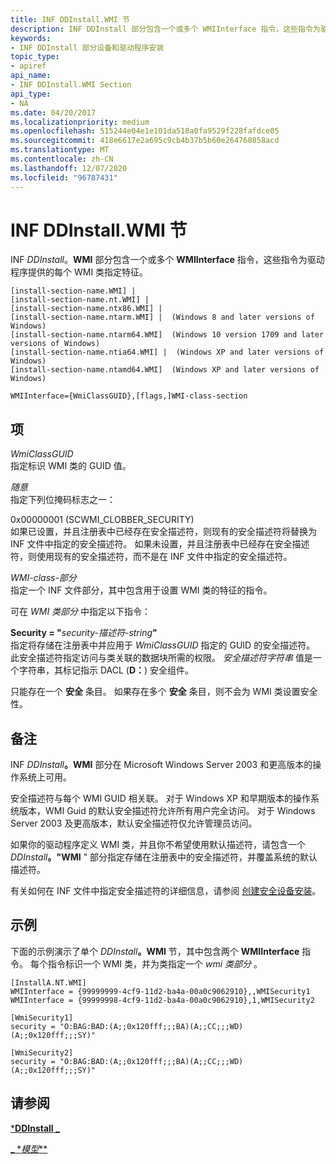 ```yaml
---
title: INF DDInstall.WMI 节
description: INF DDInstall 部分包含一个或多个 WMIInterface 指令，这些指令为驱动程序提供的每个 WMI 类指定特征。
keywords:
- INF DDInstall 部分设备和驱动程序安装
topic_type:
- apiref
api_name:
- INF DDInstall.WMI Section
api_type:
- NA
ms.date: 04/20/2017
ms.localizationpriority: medium
ms.openlocfilehash: 515244e04e1e101da518a0fa9529f228fafdce05
ms.sourcegitcommit: 418e6617e2a695c9cb4b37b5b60e264760858acd
ms.translationtype: MT
ms.contentlocale: zh-CN
ms.lasthandoff: 12/07/2020
ms.locfileid: "96787431"
---
```

# <a name="inf-ddinstallwmi-section"></a>INF DDInstall.WMI 节


INF *DDInstall*。**WMI** 部分包含一个或多个 **WMIInterface** 指令，这些指令为驱动程序提供的每个 WMI 类指定特征。

```inf
[install-section-name.WMI] |
[install-section-name.nt.WMI] | 
[install-section-name.ntx86.WMI] |
[install-section-name.ntarm.WMI] |  (Windows 8 and later versions of Windows)
[install-section-name.ntarm64.WMI]  (Windows 10 version 1709 and later versions of Windows)
[install-section-name.ntia64.WMI] |  (Windows XP and later versions of Windows)
[install-section-name.ntamd64.WMI]  (Windows XP and later versions of Windows)
 
WMIInterface={WmiClassGUID},[flags,]WMI-class-section
```

## <a name="entries"></a>项


<a href="" id="wmiclassguid"></a>*WmiClassGUID*  
指定标识 WMI 类的 GUID 值。

<a href="" id="flags"></a>*随意*  
指定下列位掩码标志之一：

<a href="" id="0x00000001--scwmi-clobber-security-"></a>0x00000001 (SCWMI_CLOBBER_SECURITY)   
如果已设置，并且注册表中已经存在安全描述符，则现有的安全描述符将替换为 INF 文件中指定的安全描述符。 如果未设置，并且注册表中已经存在安全描述符，则使用现有的安全描述符，而不是在 INF 文件中指定的安全描述符。

<a href="" id="wmi-class-section"></a>*WMI-class-部分*  
指定一个 INF 文件部分，其中包含用于设置 WMI 类的特征的指令。

可在 *WMI 类部分* 中指定以下指令：

<a href="" id="security--security-descriptor-string-"></a>**Security = "**<em>security-描述符-string</em>**"**  
指定将存储在注册表中并应用于 *WmiClassGUID* 指定的 GUID 的安全描述符。 此安全描述符指定访问与类关联的数据块所需的权限。 *安全描述符字符串* 值是一个字符串，其标记指示 DACL (**D：**) 安全组件。

只能存在一个 **安全** 条目。 如果存在多个 **安全** 条目，则不会为 WMI 类设置安全性。

<a name="remarks"></a>备注
-------

INF <em>DDInstall</em>**。WMI** 部分在 Microsoft Windows Server 2003 和更高版本的操作系统上可用。

安全描述符与每个 WMI GUID 相关联。 对于 Windows XP 和早期版本的操作系统版本，WMI Guid 的默认安全描述符允许所有用户完全访问。 对于 Windows Server 2003 及更高版本，默认安全描述符仅允许管理员访问。

如果你的驱动程序定义 WMI 类，并且你不希望使用默认描述符，请包含一个 <em>DDInstall</em>**。"WMI** " 部分指定存储在注册表中的安全描述符，并覆盖系统的默认描述符。

有关如何在 INF 文件中指定安全描述符的详细信息，请参阅 [创建安全设备安装](creating-secure-device-installations.md)。

<a name="examples"></a>示例
--------

下面的示例演示了单个 <em>DDInstall</em>**。WMI** 节，其中包含两个 **WMIInterface** 指令。 每个指令标识一个 WMI 类，并为类指定一个 *wmi 类部分* 。

```inf
[InstallA.NT.WMI]
WMIInterface = {99999999-4cf9-11d2-ba4a-00a0c9062910},,WMISecurity1
WMIInterface = {99999998-4cf9-11d2-ba4a-00a0c9062910},1,WMISecurity2

[WmiSecurity1]
security = "O:BAG:BAD:(A;;0x120fff;;;BA)(A;;CC;;;WD)(A;;0x120fff;;;SY)"

[WmiSecurity2]
security = "O:BAG:BAD:(A;;0x120fff;;;BA)(A;;CC;;;WD)(A;;0x120fff;;;SY)"
```

## <a name="see-also"></a>请参阅


[***DDInstall** _](inf-ddinstall-section.md)

[_ *_模型_**](inf-models-section.md)

 

 






